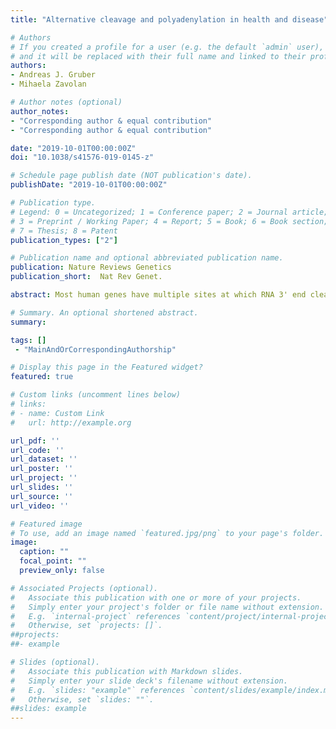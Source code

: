 ```yaml
---
title: "Alternative cleavage and polyadenylation in health and disease"

# Authors
# If you created a profile for a user (e.g. the default `admin` user), write the username (folder name) here 
# and it will be replaced with their full name and linked to their profile.
authors:
- Andreas J. Gruber
- Mihaela Zavolan

# Author notes (optional)
author_notes:
- "Corresponding author & equal contribution"
- "Corresponding author & equal contribution"

date: "2019-10-01T00:00:00Z"
doi: "10.1038/s41576-019-0145-z"

# Schedule page publish date (NOT publication's date).
publishDate: "2019-10-01T00:00:00Z"

# Publication type.
# Legend: 0 = Uncategorized; 1 = Conference paper; 2 = Journal article;
# 3 = Preprint / Working Paper; 4 = Report; 5 = Book; 6 = Book section;
# 7 = Thesis; 8 = Patent
publication_types: ["2"]

# Publication name and optional abbreviated publication name.
publication: Nature Reviews Genetics
publication_short:  Nat Rev Genet.

abstract: Most human genes have multiple sites at which RNA 3' end cleavage and polyadenylation can occur, enabling the expression of distinct transcript isoforms under different conditions. Novel methods to sequence RNA 3' ends have generated comprehensive catalogues of polyadenylation (poly(A)) sites; their analysis using innovative computational methods has revealed how poly(A) site choice is regulated by core RNA 3' end processing factors, such as cleavage factor I and cleavage and polyadenylation specificity factor, as well as by other RNA-binding proteins, particularly splicing factors. Here, we review the experimental and computational methods that have enabled the global mapping of mRNA and of long non-coding RNA 3' ends, quantification of the resulting isoforms and the discovery of regulators of alternative cleavage and polyadenylation (APA). We highlight the different types of APA-derived isoforms and their functional differences, and illustrate how APA contributes to human diseases, including cancer and haematological, immunological and neurological diseases.

# Summary. An optional shortened abstract.
summary: 

tags: []
 - "MainAndOrCorrespondingAuthorship"

# Display this page in the Featured widget?
featured: true

# Custom links (uncomment lines below)
# links:
# - name: Custom Link
#   url: http://example.org

url_pdf: ''
url_code: ''
url_dataset: ''
url_poster: ''
url_project: ''
url_slides: ''
url_source: ''
url_video: ''

# Featured image
# To use, add an image named `featured.jpg/png` to your page's folder. 
image:
  caption: ""
  focal_point: ""
  preview_only: false

# Associated Projects (optional).
#   Associate this publication with one or more of your projects.
#   Simply enter your project's folder or file name without extension.
#   E.g. `internal-project` references `content/project/internal-project/index.md`.
#   Otherwise, set `projects: []`.
##projects:
##- example

# Slides (optional).
#   Associate this publication with Markdown slides.
#   Simply enter your slide deck's filename without extension.
#   E.g. `slides: "example"` references `content/slides/example/index.md`.
#   Otherwise, set `slides: ""`.
##slides: example
---
```


